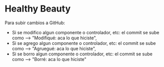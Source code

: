 # Healthy Beauty
Para subir cambios a GitHub:
- Si se modifico algun componente o controlador, etc: el commit se sube como --> "Modifiqué: aca lo que hiciste",
- Si se agrego algun componente o controlador, etc: el commit se sube como --> "Agruegué: aca lo que hiciste",
- Si se borro algun componente o controlador, etc: el commit se sube como --> "Borré: aca lo que hiciste"
